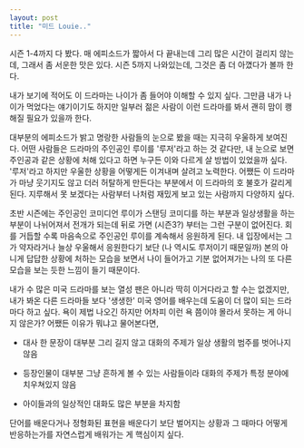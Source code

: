 ```yaml
---
layout: post
title: "미드 Louie.."
---
```



시즌 1-4까지 다 봤다. 매 에피소드가 짧아서 다 끝내는데 그리 많은 시간이 걸리지 않는데, 그래서 좀 서운한 맛은 있다. 시즌 5까지 나와있는데, 그것은 좀 더 아꼈다가 볼까 한다.




내가 보기에 적어도 이 드라마는 나이가 좀 들어야 이해할 수 있지 싶다. 그만큼 내가 나이가 먹었다는 얘기이기도 하지만 일부러 젊은 사람이 이런 드라마를 봐서 괜히 맘이 쾡해질 필요가 있을까 한다. 




대부분의 에피소드가 밝고 명랑한 사람들의 눈으로 봤을 때는 지극히 우울하게 보여진다. 어떤 사람들은 드라마의 주인공인 루이를 '루저'라고 하는 것 같다만, 내 눈으로 보면 주인공과 같은 상황에 처해 있다고 하면 누구든 이와 다르게 살 방법이 있었을까 싶다. '루저'라고 하지만 우울한 상황을 어떻게든 이겨내며 살려고 노력한다. 어쨌든 이 드라마가 마냥 웃기지도 않고 더러 허탈하게 만든다는 부분에서 이 드라마의 호 불호가 갈리게 된다. 지루해서 못 보겠다는 사람부터 나처럼 재밌게 보고 있는 사람까지 다양하지 싶다. 




초반 시즌에는 주인공인 코미디언 루이가 스탠딩 코미디를 하는 부분과 일상생활을 하는 부분이 나뉘어져서 전개가 되는데 뒤로 가면 (시즌3?) 부터는 그런 구분이 없어진다. 회를 거듭할 수록 마음속으로 주인공인 루이를 계속해서 응원하게 된다. 내 입장에서는 그가 약자라거나 늘상 우울해서 응원한다기 보단 (나 역시도 루저이기 때문일까) 본의 아니게 답답한 상황에 처하는 모습을 보면서 나이 들어가고 기분 없어져가는 나의 또 다른 모습을 보는 듯한 느낌이 들기 때문이다.




내가 수 많은 미국 드라마를 보는 열성 팬은 아니라 딱히 이거다라고 할 수는 없겠지만, 내가 봐온 다른 드라마들 보다 '생생한' 미국 영어를 배우는데 도움이 더 많이 되는 드라마다 하고 싶다. 욕이 제법 나오긴 하지만 어차피 이런 욕 쯤이야 몰라서 못하는 게 아니지 않은가? 어쨌든 이유가 뭐냐고 물어본다면,




- 대사 한 문장이 대부분 그리 길지 않고 대화의 주제가 일상 생활의 범주를 벗어나지 않음

- 등장인물이 대부분 그냥 흔하게 볼 수 있는 사람들이라 대화의 주제가 특정 분야에 치우쳐있지 않음

- 아이들과의 일상적인 대화도 많은 부분을 차지함




단어를 배운다거나 정형화된 표현을 배운다기 보단 벌어지는 상황과 그 때마다 어떻게 반응하는가를 자연스럽게 배워가는 게 핵심이지 싶다.






